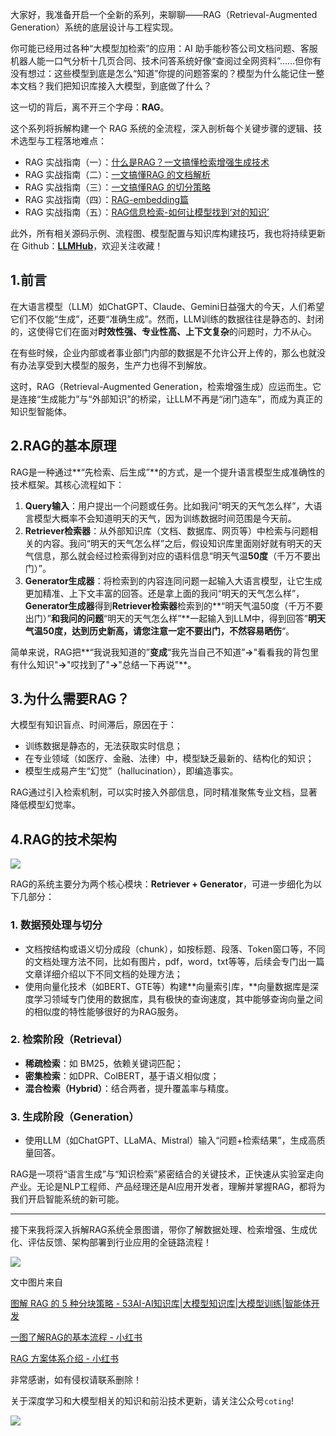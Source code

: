 大家好，我准备开启一个全新的系列，来聊聊——RAG（Retrieval-Augmented Generation）系统的底层设计与工程实现。

<font style="color:rgb(25, 27, 31);">你可能已经用过各种“大模型加检索”的应用：AI 助手能秒答公司文档问题、客服机器人能一口气分析十几页合同、技术问答系统好像“查阅过全网资料”……但你有没有想过：这些模型到底是怎么“知道”你提的问题答案的？模型为什么能记住一整本文档？我们把知识库接入大模型，到底做了什么？</font>

<font style="color:rgb(25, 27, 31);">这一切的背后，离不开三个字母：</font>**RAG**<font style="color:rgb(25, 27, 31);">。</font>

<font style="color:rgb(25, 27, 31);">这个系列将拆解构建一个 RAG 系统的全流程，深入剖析每个关键步骤的逻辑、技术选型与工程落地难点：</font>

+ <font style="color:rgb(25, 27, 31);">RAG 实战指南（一）：</font>[什么是RAG？一文搞懂检索增强生成技术](https://zhuanlan.zhihu.com/p/1912270367357122436)
+ <font style="color:rgb(25, 27, 31);">RAG 实战指南（二）：</font>[一文搞懂RAG 的文档解析](https://zhuanlan.zhihu.com/p/1912549174966194672)
+ <font style="color:rgb(25, 27, 31);">RAG 实战指南（三）：</font>[一文搞懂RAG 的切分策略](https://zhuanlan.zhihu.com/p/1912878600853623201)
+ <font style="color:rgb(25, 27, 31);">RAG 实战指南（四）：</font>[RAG-embedding篇](https://zhuanlan.zhihu.com/p/1912910452339484544)
+ <font style="color:rgb(25, 27, 31);">RAG 实战指南（五）：</font>[RAG信息检索-如何让模型找到‘对的知识’](https://zhuanlan.zhihu.com/p/1912920089109430794)

<font style="color:rgb(25, 27, 31);">此外，所有相关源码示例、流程图、模型配置与知识库构建技巧，我也将持续更新在 Github：</font>[**<font style="color:rgb(25, 27, 31);">LLMHub</font>**](https://github.com/zhangting-hit/LLMHub)<font style="color:rgb(25, 27, 31);">，欢迎关注收藏！</font>

## <font style="color:rgb(25, 27, 31);">1.前言</font>
在大语言模型（LLM）如ChatGPT、Claude、Gemini日益强大的今天，人们希望它们不仅能“生成”，还要“准确生成”。然而，LLM训练的数据往往是静态的、封闭的，这使得它们在面对**时效性强、专业性高、上下文复杂**的问题时，力不从心。

在有些时候，企业内部或者事业部门内部的数据是不允许公开上传的，那么也就没有办法享受到大模型的服务，生产力也得不到解放。

这时，RAG（Retrieval-Augmented Generation，检索增强生成）应运而生。它是连接“生成能力”与“外部知识”的桥梁，让LLM不再是“闭门造车”，而成为真正的知识型智能体。

## 2.RAG的基本原理
RAG是一种通过**“先检索、后生成”**的方式，是一个提升语言模型生成准确性的技术框架。其核心流程如下：

1. **Query输入**：用户提出一个问题或任务。比如我问“明天的天气怎么样”，大语言模型大概率不会知道明天的天气，因为训练数据时间范围是今天前。
2. **Retriever检索器**：从外部知识库（文档、数据库、网页等）中检索与问题相关的内容。我问“明天的天气怎么样”之后，假设知识库里面刚好就有明天的天气信息，那么就会经过检索得到对应的语料信息“明天气温**50度**（千万不要出门）”。
3. **Generator生成器**：将检索到的内容连同问题一起输入大语言模型，让它生成更加精准、上下文丰富的回答。还是拿上面的我问“明天的天气怎么样”，**Generator生成器**得到**Retriever检索器**检索到的**“明天气温50度（千万不要出门）”**和我问的问题**“明天的天气怎么样”**一起输入到LLM中，得到回答”**明天气温50度，达到历史新高，请您注意一定不要出门，不然容易晒伤**“。

简单来说，RAG把**“我说我知道的”**变成**“我先当自己不知道”**->**"看看我的背包里有什么知识"**->**"哎找到了"**->**"总结一下再说"**。

## 3.为什么需要RAG？
大模型有知识盲点、时间滞后，原因在于：

+ 训练数据是静态的，无法获取实时信息；
+ 在专业领域（如医疗、金融、法律）中，模型缺乏最新的、结构化的知识；
+ 模型生成易产生“幻觉”（hallucination），即编造事实。

RAG通过引入检索机制，可以实时接入外部信息，同时精准聚焦专业文档，显著降低模型幻觉率。

## 4.RAG的技术架构


![](https://cdn.nlark.com/yuque/0/2025/png/28454971/1748700260677-c6e5149b-7cac-4d11-a8af-3c65da8fb68f.png)

RAG的系统主要分为两个核心模块：**Retriever + Generator**，可进一步细化为以下几部分：

### 1. 数据预处理与切分
+ 文档按结构或语义切分成段（chunk），如按标题、段落、Token窗口等，不同的文档处理方法不同，比如有图片，pdf，word，txt等等，后续会专门出一篇文章详细介绍以下不同文档的处理方法；
+ 使用向量化技术（如BERT、GTE等）构建**向量索引库，**向量数据库是深度学习领域专门使用的数据库，具有极快的查询速度，其中能够查询向量之间的相似度的特性能够很好的为RAG服务。

### 2. 检索阶段（Retrieval）
+ **稀疏检索**：如 BM25，依赖关键词匹配；
+ **密集检索**：如DPR、ColBERT，基于语义相似度；
+ **混合检索（Hybrid）**：结合两者，提升覆盖率与精度。

### 3. 生成阶段（Generation）
+ 使用LLM（如ChatGPT、LLaMA、Mistral）输入“问题+检索结果”，生成高质量回答。



RAG是一项将“语言生成”与“知识检索”紧密结合的关键技术，正快速从实验室走向产业。无论是NLP工程师、产品经理还是AI应用开发者，理解并掌握RAG，都将为我们开启智能系统的新可能。

---

接下来我将深入拆解RAG系统全景图谱，带你了解数据处理、检索增强、生成优化、评估反馈、架构部署到行业应用的全链路流程！



![](https://cdn.nlark.com/yuque/0/2025/png/28454971/1748700475889-f296ea99-6b48-4cd5-997b-97f14c83d2b0.png)

文中图片来自

[图解 RAG 的 5 种分块策略 - 53AI-AI知识库|大模型知识库|大模型训练|智能体开发](https://www.53ai.com/news/RAG/2025060181652.html)

[一图了解RAG的基本流程 - 小红书](https://www.xiaohongshu.com/explore/67af37c3000000002900f907?app_platform=android&ignoreEngage=true&app_version=8.84.2&share_from_user_hidden=true&xsec_source=app_share&type=normal&xsec_token=CBXL6AwaRxPwsBEfHd-b8XkIXnLp5yeI7-4atEWq64LaM=&author_share=1&xhsshare=WeixinSession&shareRedId=N0s4MUQ5NT82NzUyOTgwNjY0OTdGNUxN&apptime=1748700028&share_id=cd5eaa214b4e4c4b99cd2cecadfc33e1&share_channel=wechat)

[RAG 方案体系介绍 - 小红书](https://www.xiaohongshu.com/explore/683728b1000000002102c116?app_platform=android&ignoreEngage=true&app_version=8.84.2&share_from_user_hidden=true&xsec_source=app_share&type=normal&xsec_token=CB3GY25A_q4w1GcrSqWTlS6elqol_3FVR_pJLNPnLW5NQ=&author_share=1&xhsshare=WeixinSession&shareRedId=N0s4MUQ5NT82NzUyOTgwNjY0OTdGNUxN&apptime=1748684044&share_id=0df411b85dd544cfb595808cd4988f52&share_channel=wechat)

非常感谢，如有侵权请联系删除！



关于深度学习和大模型相关的知识和前沿技术更新，请关注公众号`coting`!



![](https://cdn.nlark.com/yuque/0/2025/png/28454971/1748767076204-d38eec84-a324-42d8-acae-82a478282154.png)


